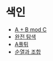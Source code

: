 # 색인

- [A + B mod C](https://daily-boj.github.io/wiki/documents/A%20+%20B%20mod%20C/)
- [완전 탐색](https://daily-boj.github.io/wiki/documents/완전%20탐색)
- [A풀튀](https://daily-boj.github.io/wiki/documents/A풀튀)
- [순열과 조합](https://daily-boj.github.io/wiki/documents/순열과%20조합)

